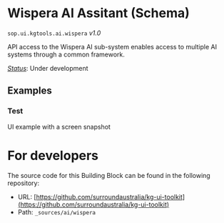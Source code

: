 
# Wispera AI Assitant (Schema)

`sop.ui.kgtools.ai.wispera` *v1.0*

API access to the Wispera AI sub-system enables access to multiple AI systems through a common framework.

[*Status*](http://www.opengis.net/def/status): Under development

## Examples

### Test
UI example with a screen snapshot

# For developers

The source code for this Building Block can be found in the following repository:

* URL: [https://github.com/surroundaustralia/kg-ui-toolkit](https://github.com/surroundaustralia/kg-ui-toolkit)
* Path: `_sources/ai/wispera`

